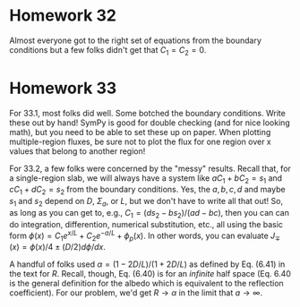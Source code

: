 # Homework 32

Almost everyone got to the right set of equations from the boundary conditions but a few folks didn't get that $C_1=C_2=0$.


# Homework 33

For 33.1, most folks did well.  Some botched the boundary conditions.  Write these out by hand!  SymPy is good for double checking (and for nice looking math), but you need to be able to set these up on paper.  When plotting multiple-region fluxes, be sure not to plot the flux for one region over x values that belong to another region! 

For 33.2, a few folks were concerned by the "messy" results.  Recall that, for a single-region slab, we will always have a system like $aC_1 + bC_2 = s_1$ and $cC_1 + dC_2 = s_2$ from the boundary conditions. Yes, the $a, b, c, d$ and maybe $s_1$ and $s_2$ depend on $D$, $\Sigma_a$, or $L$, but we don't have to write all that out!   So, as long as you can get to, e.g., $C_1 = (d s_2 -b s_2)/(a d - bc)$, then you can can do integration, differention, numerical substitution, etc., all using the basic form $\phi(x) = C_1 e^{x/L} + C_2 e^{-a/L} + \phi_p(x)$.  In other words, you can evaluate $J_{\mp}(x) = \phi(x)/4 \pm (D/2)d\phi/dx$.

A handful of folks used $\alpha = (1-2D/L)/(1+2D/L)$ as defined by Eq. (6.41) in the text for $R$.  Recall, though, Eq. (6.40) is for an *infinite* half space (Eq. 6.40 is the general definition for the albedo which is equivalent to the reflection coefficient).  For our problem, we'd get $R \to \alpha$ in the limit that $a \to \infty$.  


